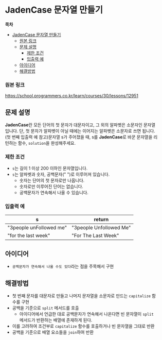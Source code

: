 # JadenCase 문자열 만들기

**목차**

- [JadenCase 문자열 만들기](#jadencase-문자열-만들기)
    - [원본 링크](#원본-링크)
  - [문제 설명](#문제-설명)
    - [제한 조건](#제한-조건)
    - [입출력 예](#입출력-예)
  - [아이디어](#아이디어)
  - [해결방법](#해결방법)

### 원본 링크

https://school.programmers.co.kr/learn/courses/30/lessons/12951

## 문제 설명

**JadenCase**란 모든 단어의 첫 문자가 대문자이고, 그 외의 알파벳은 소문자인 문자열입니다. 단, 첫 문자가 알파벳이 아닐 때에는 이어지는 알파벳은 소문자로 쓰면 됩니다. (첫 번째 입출력 예 참고)문자열 s가 주어졌을 때, s를 **JadenCase**로 바꾼 문자열을 리턴하는 함수, `solution`을 완성해주세요.

### 제한 조건

- `s`는 길이 1 이상 200 이하인 문자열입니다.
- `s`는 알파벳과 숫자, 공백문자(" ")로 이루어져 있습니다.
  - 숫자는 단어의 첫 문자로만 나옵니다.
  - 숫자로만 이루어진 단어는 없습니다.
  - 공백문자가 연속해서 나올 수 있습니다.

### 입출력 예

| s                       | return                  |
| ----------------------- | ----------------------- |
| "3people unFollowed me" | "3people Unfollowed Me" |
| "for the last week"     | "For The Last Week"     |

## 아이디어

- `공백문자가 연속해서 나올 수도 있다`라는 점을 주목해서 구현

## 해결방법

- 첫 번째 문자를 대문자로 만들고 나머지 문자열을 소문자로 만드는 `capitalize` 함수를 구현
- 공백을 기준으로 `split` 메서드를 호출
  - 아이디어에서 언급한 대로 공백문자가 연속해서 나온다면 빈 문자열이 `split` 메서드가 반환하는 배열에 존재하게 된다.
- 이를 고려하여 조건부로 `capitalize` 함수를 호출하거나 빈 문자열을 그대로 반환
- 공백을 기준으로 배열 요소들을 `join`하여 반환
